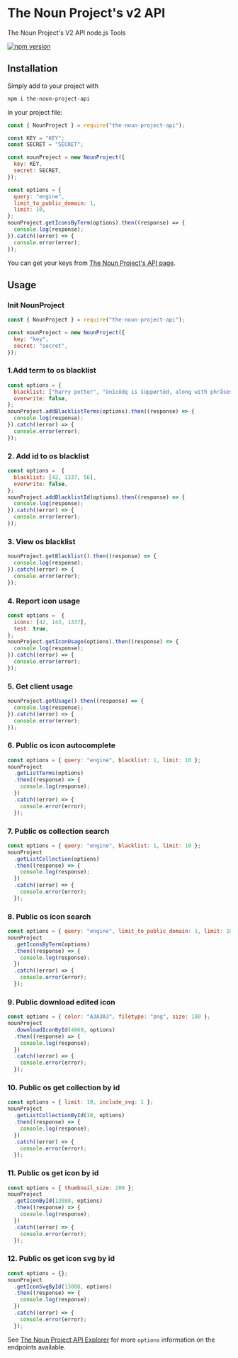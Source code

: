 # The Noun Project's v2 API

The Noun Project's V2 API node.js Tools

[![npm version](https://badge.fury.io/js/the-noun-project-api.svg)](http://badge.fury.io/js/the-noun-project-api)
## Installation

Simply add to your project with

```bash
npm i the-noun-project-api
```

In your project file:

```javascript
const { NounProject } = require("the-noun-project-api");

const KEY = "KEY";
const SECRET = "SECRET";

const nounProject = new NounProject({
  key: KEY,
  secret: SECRET,
});

const options = {
  query: "engine",
  limit_to_public_domain: 1,
  limit: 10,
};
nounProject.getIconsByTerm(options).then((response) => {
  console.log(response);
}).catch((error) => {
  console.error(error);
});
```

You can get your keys from [The Noun Project's API page](https://thenounproject.com/api/).

## Usage

### Init NounProject

```js
const { NounProject } = require("the-noun-project-api");

const nounProject = new NounProject({
  key: "key",
  secret: "secret",
});
```

### 1.Add term to os blacklist

```js
const options = {
  blacklist: ["harry potter", "ünîcōdę is šüppørtëd, along with phråses"],
  overwrite: false,
};
nounProject.addBlacklistTerms(options).then((response) => {
  console.log(response);
}).catch((error) => {
  console.error(error);
});
```

### 2. Add id to os blacklist

```js
const options =  {
  blacklist: [42, 1337, 56],
  overwrite: false,
};
nounProject.addBlacklistId(options).then((response) => {
  console.log(response);
}).catch((error) => {
  console.error(error);
});
```

### 3. View os blacklist

```js
nounProject.getBlacklist().then((response) => {
  console.log(response);
}).catch((error) => {
  console.error(error);
});
```

### 4. Report icon usage

```js
const options =  {
  icons: [42, 143, 1337],
  test: true,
};
nounProject.getIconUsage(options).then((response) => {
  console.log(response);
}).catch((error) => {
  console.error(error);
});
```

### 5. Get client usage

```js
nounProject.getUsage().then((response) => {
  console.log(response);
}).catch((error) => {
  console.error(error);
});
```

### 6. Public os icon autocomplete

```js
const options = { query: "engine", blacklist: 1, limit: 10 };
nounProject
  .getListTerms(options)
  .then((response) => {
    console.log(response);
  })
  .catch((error) => {
    console.error(error);
  });
```

### 7. Public os collection search

```js
const options = { query: "engine", blacklist: 1, limit: 10 };
nounProject
  .getListCollection(options)
  .then((response) => {
    console.log(response);
  })
  .catch((error) => {
    console.error(error);
  });
```

### 8. Public os icon search

```js
const options = { query: "engine", limit_to_public_domain: 1, limit: 10 };
nounProject
  .getIconsByTerm(options)
  .then((response) => {
    console.log(response);
  })
  .catch((error) => {
    console.error(error);
  });
```

### 9. Public download edited icon

```js
const options = { color: "A3A3A3", filetype: "png", size: 100 };
nounProject
  .downloadIconById(4869, options)
  .then((response) => {
    console.log(response);
  })
  .catch((error) => {
    console.error(error);
  });
```

### 10. Public os get collection by id

```js
const options = { limit: 10, include_svg: 1 };
nounProject
  .getListCollectionById(10, options)
  .then((response) => {
    console.log(response);
  })
  .catch((error) => {
    console.error(error);
  });
```

### 11. Public os get icon by id
```js
const options = { thumbnail_size: 200 };
nounProject
  .getIconById(13088, options)
  .then((response) => {
    console.log(response);
  })
  .catch((error) => {
    console.error(error);
  });
```

### 12. Public os get icon svg by id
```js
const options = {};
nounProject
  .getIconSvgById(13088, options)
  .then((response) => {
    console.log(response);
  })
  .catch((error) => {
    console.error(error);
  });
```

See [The Noun Project API Explorer](http://api.thenounproject.com/explorer) for more `options` information on the endpoints available.